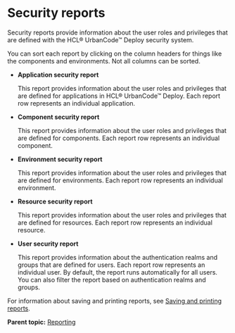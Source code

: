 # Security reports

Security reports provide information about the user roles and privileges that are defined with the HCL® UrbanCode™ Deploy security system.

You can sort each report by clicking on the column headers for things like the components and environments. Not all columns can be sorted.

-   **Application security report**

    This report provides information about the user roles and privileges that are defined for applications in HCL® UrbanCode™ Deploy. Each report row represents an individual application.

-   **Component security report**

    This report provides information about the user roles and privileges that are defined for components. Each report row represents an individual component.

-   **Environment security report**

    This report provides information about the user roles and privileges that are defined for environments. Each report row represents an individual environment.

-   **Resource security report**

    This report provides information about the user roles and privileges that are defined for resources. Each report row represents an individual resource.

-   **User security report**

    This report provides information about the authentication realms and groups that are defined for users. Each report row represents an individual user. By default, the report runs automatically for all users. You can also filter the report based on authentication realms and groups.


For information about saving and printing reports, see [Saving and printing reports](reports_saving.md).

**Parent topic:** [Reporting](../topics/reports_ch.md)

